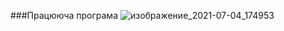 ###Працююча програма
![изображение_2021-07-04_174953](https://user-images.githubusercontent.com/86652974/124389536-3c7cb680-dcf0-11eb-826c-425b1ba0bfac.png)
